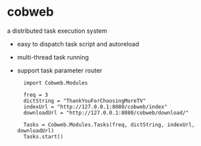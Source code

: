 cobweb
======
a distributed task execution system

* easy to dispatch task script and autoreload
* multi-thread task running
* support task parameter router



		import Cobweb.Modules
		
		freq = 3
		dictString = "ThankYouForChoosingMoreTV"
		indexUrl = "http://127.0.0.1:8080/cobweb/index"
		downloadUrl = "http://127.0.0.1:8080/cobweb/download/"
		
		Tasks = Cobweb.Modules.Tasks(freq, dictString, indexUrl, downloadUrl)
		Tasks.start()

